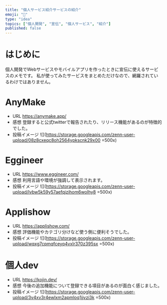 ```yaml
---
title: "個人サービス紹介サービスの紹介"
emoji: "🐙"
type: "idea"
topics: ["個人開発", "宣伝", "個人サービス", "紹介"]
published: false
---
```


# はじめに
個人開発でWebサービスやモバイルアプリを作ったときに宣伝に使えるサービスのメモです。
私が使ってみたサービスをまとめただけなので、網羅されているわけではありません。

# AnyMake
- URL
https://anymake.app/
- 感想
登録すると公式twitterで報告されたり、リリース機能があるのが特徴的でした。
- 投稿イメージ
![](https://storage.googleapis.com/zenn-user-upload/08z8cxeqc8oh2564ypkscnk29x00 =500x)

# Eggineer
- URL
https://www.eggineer.com/
- 感想
利用言語や環境が強調して表示されます。
- 投稿イメージ
![](https://storage.googleapis.com/zenn-user-upload/lvbw5k59y57aefqjzihom6wolhy8 =500x)

# Applishow
- URL
https://applishow.com/
- 感想
評価機能やカテゴリ分けなど使う側に便利そうでした。
- 投稿イメージ
![](https://storage.googleapis.com/zenn-user-upload/wqxg7cpmqfceyq4vxlr370z395sx =500x)

# 個人dev
- URL
https://kojin.dev/
- 感想
今後の追加機能について登録できる項目があるのが面白く感じました。
- 投稿イメージ
![](https://storage.googleapis.com/zenn-user-upload/3v4xv3r4ewlxm2apmloq1jjvzi3k =500x)